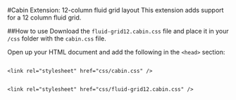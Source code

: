 #Cabin Extension: 12-column fluid grid layout
This extension adds support for a 12 column fluid grid.

##How to use
Download the <code>fluid-grid12.cabin.css</code> file and place it in your <code>/css</code> folder with the <code>cabin.css</code> file.

Open up your HTML document and add the following in the <code>&lt;head&gt;</code> section:

<code>
&lt;link rel="stylesheet" href="css/cabin.css" /&gt;
<br />
&lt;link rel="stylesheet" href="css/fluid-grid12.cabin.css" /&gt;
</code>